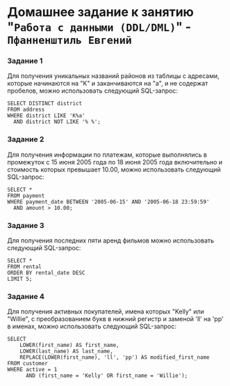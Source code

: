 # Домашнее задание к занятию "`Работа с данными (DDL/DML)`" - `Пфанненштиль Евгений`


### Задание 1
Для получения уникальных названий районов из таблицы с адресами, которые начинаются на "K" и заканчиваются на "a", и не содержат пробелов, можно использовать следующий SQL-запрос:

    SELECT DISTINCT district
    FROM address
    WHERE district LIKE 'K%a' 
      AND district NOT LIKE '% %';
  
### Задание 2
Для получения информации по платежам, которые выполнялись в промежуток с 15 июня 2005 года по 18 июня 2005 года включительно и стоимость которых превышает 10.00, можно использовать следующий SQL-запрос:


    SELECT *
    FROM payment
    WHERE payment_date BETWEEN '2005-06-15' AND '2005-06-18 23:59:59'
      AND amount > 10.00;
  
### Задание 3
Для получения последних пяти аренд фильмов можно использовать следующий SQL-запрос:


    SELECT *
    FROM rental
    ORDER BY rental_date DESC
    LIMIT 5;

### Задание 4
Для получения активных покупателей, имена которых "Kelly" или "Willie", с преобразованием букв в нижний регистр и заменой 'll' на 'pp' в именах, можно использовать следующий SQL-запрос:


    SELECT 
        LOWER(first_name) AS first_name, 
        LOWER(last_name) AS last_name,
        REPLACE(LOWER(first_name), 'll', 'pp') AS modified_first_name
    FROM customer
    WHERE active = 1 
          AND (first_name = 'Kelly' OR first_name = 'Willie');

